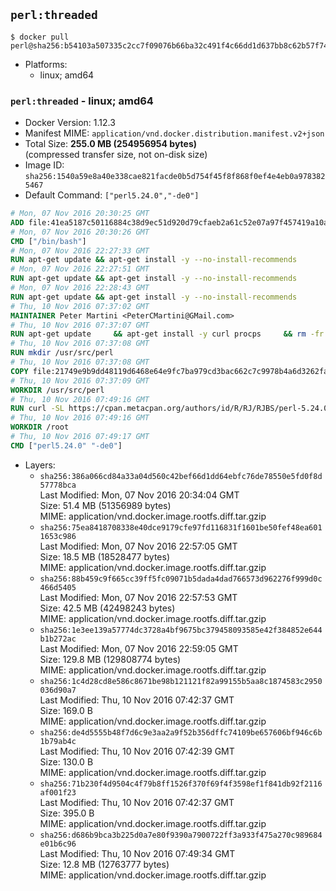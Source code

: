 ## `perl:threaded`

```console
$ docker pull perl@sha256:b54103a507335c2cc7f09076b66ba32c491f4c66dd1d637bb8c62b57f743c76a
```

-	Platforms:
	-	linux; amd64

### `perl:threaded` - linux; amd64

-	Docker Version: 1.12.3
-	Manifest MIME: `application/vnd.docker.distribution.manifest.v2+json`
-	Total Size: **255.0 MB (254956954 bytes)**  
	(compressed transfer size, not on-disk size)
-	Image ID: `sha256:1540a59e8a40e338cae821facde0b5d754f45f8f868f0ef4e4eb0a9783825467`
-	Default Command: `["perl5.24.0","-de0"]`

```dockerfile
# Mon, 07 Nov 2016 20:30:25 GMT
ADD file:41ea5187c50116884c38d9ec51d920d79cfaeb2a61c52e07a97f457419a10a4f in / 
# Mon, 07 Nov 2016 20:30:26 GMT
CMD ["/bin/bash"]
# Mon, 07 Nov 2016 22:27:33 GMT
RUN apt-get update && apt-get install -y --no-install-recommends 		ca-certificates 		curl 		wget 	&& rm -rf /var/lib/apt/lists/*
# Mon, 07 Nov 2016 22:27:51 GMT
RUN apt-get update && apt-get install -y --no-install-recommends 		bzr 		git 		mercurial 		openssh-client 		subversion 				procps 	&& rm -rf /var/lib/apt/lists/*
# Mon, 07 Nov 2016 22:28:43 GMT
RUN apt-get update && apt-get install -y --no-install-recommends 		autoconf 		automake 		bzip2 		file 		g++ 		gcc 		imagemagick 		libbz2-dev 		libc6-dev 		libcurl4-openssl-dev 		libdb-dev 		libevent-dev 		libffi-dev 		libgdbm-dev 		libgeoip-dev 		libglib2.0-dev 		libjpeg-dev 		libkrb5-dev 		liblzma-dev 		libmagickcore-dev 		libmagickwand-dev 		libmysqlclient-dev 		libncurses-dev 		libpng-dev 		libpq-dev 		libreadline-dev 		libsqlite3-dev 		libssl-dev 		libtool 		libwebp-dev 		libxml2-dev 		libxslt-dev 		libyaml-dev 		make 		patch 		xz-utils 		zlib1g-dev 	&& rm -rf /var/lib/apt/lists/*
# Thu, 10 Nov 2016 07:37:02 GMT
MAINTAINER Peter Martini <PeterCMartini@GMail.com>
# Thu, 10 Nov 2016 07:37:07 GMT
RUN apt-get update     && apt-get install -y curl procps     && rm -fr /var/lib/apt/lists/*
# Thu, 10 Nov 2016 07:37:08 GMT
RUN mkdir /usr/src/perl
# Thu, 10 Nov 2016 07:37:08 GMT
COPY file:21749e9b9dd48119d6468e64e9fc7ba979cd3bac662c7c9978b4a6d3262fa809 in /usr/src/perl/ 
# Thu, 10 Nov 2016 07:37:09 GMT
WORKDIR /usr/src/perl
# Thu, 10 Nov 2016 07:49:16 GMT
RUN curl -SL https://cpan.metacpan.org/authors/id/R/RJ/RJBS/perl-5.24.0.tar.bz2 -o perl-5.24.0.tar.bz2     && echo '298fa605138c1a00dab95643130ae0edab369b4d *perl-5.24.0.tar.bz2' | sha1sum -c -     && tar --strip-components=1 -xjf perl-5.24.0.tar.bz2 -C /usr/src/perl     && rm perl-5.24.0.tar.bz2     && cat *.patch | patch -p1     && ./Configure -Dusethreads -Duse64bitall -Duseshrplib  -des     && make -j$(nproc)     && TEST_JOBS=$(nproc) make test_harness     && make install     && cd /usr/src     && curl -LO https://raw.githubusercontent.com/miyagawa/cpanminus/master/cpanm     && chmod +x cpanm     && ./cpanm App::cpanminus     && rm -fr ./cpanm /root/.cpanm /usr/src/perl /tmp/*
# Thu, 10 Nov 2016 07:49:16 GMT
WORKDIR /root
# Thu, 10 Nov 2016 07:49:17 GMT
CMD ["perl5.24.0" "-de0"]
```

-	Layers:
	-	`sha256:386a066cd84a33a04d560c42bef66d1dd64ebfc76de78550e5fd0f8d57778bca`  
		Last Modified: Mon, 07 Nov 2016 20:34:04 GMT  
		Size: 51.4 MB (51356989 bytes)  
		MIME: application/vnd.docker.image.rootfs.diff.tar.gzip
	-	`sha256:75ea8418708338e40dce9179cfe97fd116831f1601be50fef48ea6011653c986`  
		Last Modified: Mon, 07 Nov 2016 22:57:05 GMT  
		Size: 18.5 MB (18528477 bytes)  
		MIME: application/vnd.docker.image.rootfs.diff.tar.gzip
	-	`sha256:88b459c9f665cc39ff5fc09071b5dada4dad766573d962276f999d0c466d5405`  
		Last Modified: Mon, 07 Nov 2016 22:57:53 GMT  
		Size: 42.5 MB (42498243 bytes)  
		MIME: application/vnd.docker.image.rootfs.diff.tar.gzip
	-	`sha256:1e3ee139a57774dc3728a4bf9675bc379458093585e42f384852e644b1b272ac`  
		Last Modified: Mon, 07 Nov 2016 22:59:05 GMT  
		Size: 129.8 MB (129808774 bytes)  
		MIME: application/vnd.docker.image.rootfs.diff.tar.gzip
	-	`sha256:1c4d28cd8e586c8671be98b121121f82a99155b5aa8c1874583c2950036d90a7`  
		Last Modified: Thu, 10 Nov 2016 07:42:37 GMT  
		Size: 169.0 B  
		MIME: application/vnd.docker.image.rootfs.diff.tar.gzip
	-	`sha256:de4d5555b48f7d6c9e3aa2a9f52b356dffc74109be657606bf946c6b1b79ab4c`  
		Last Modified: Thu, 10 Nov 2016 07:42:39 GMT  
		Size: 130.0 B  
		MIME: application/vnd.docker.image.rootfs.diff.tar.gzip
	-	`sha256:71b230f4d9504c4f79b8ff1526f370f69f4f3598ef1f841db92f2116af001f23`  
		Last Modified: Thu, 10 Nov 2016 07:42:37 GMT  
		Size: 395.0 B  
		MIME: application/vnd.docker.image.rootfs.diff.tar.gzip
	-	`sha256:d686b9bca3b225d0a7e80f9390a7900722ff3a933f475a270c989684e01b6c96`  
		Last Modified: Thu, 10 Nov 2016 07:49:34 GMT  
		Size: 12.8 MB (12763777 bytes)  
		MIME: application/vnd.docker.image.rootfs.diff.tar.gzip
